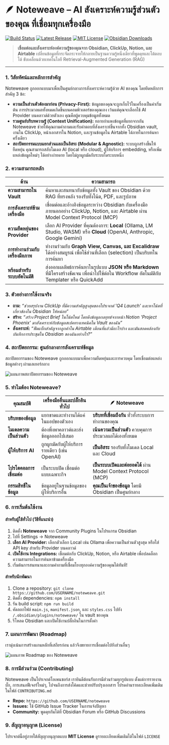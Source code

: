 # 🪶 Noteweave – AI สังเคราะห์ความรู้ส่วนตัวของคุณ ที่เชื่อมทุกเครื่องมือ

[![Build Status](https://img.shields.io/github/actions/workflow/status/USERNAME/noteweave/ci.yml?branch=main&style=for-the-badge)](https://github.com/USERNAME/noteweave/actions)
[![Latest Release](https://img.shields.io/github/v/release/USERNAME/noteweave?style=for-the-badge)](https://github.com/USERNAME/noteweave/releases)
[![MIT License](https://img.shields.io/github/license/USERNAME/noteweave?style=for-the-badge)](LICENSE)
[![Obsidian Downloads](https://img.shields.io/badge/dynamic/json?url=https%3A%2F%2Fraw.githubusercontent.com%2Fobsidianmd%2Fobsidian-releases%2Fmaster%2Fcommunity-plugin-stats.json&query=%24%5B'noteweave'%5D.downloads&label=downloads&style=for-the-badge&color=7B68EE)](https://obsidian.md/plugins)

> **เชื่อมต่อและสังเคราะห์องค์ความรู้ของคุณจาก Obsidian, ClickUp, Notion, และ Airtable** เปลี่ยนข้อมูลที่กระจัดกระจายให้กลายเป็นฐานความรู้หนึ่งเดียวที่พูดคุยและโต้ตอบได้ ขับเคลื่อนด้วยเทคโนโลยี Retrieval-Augmented Generation (RAG)

---

### 1. วิสัยทัศน์และหลักการสำคัญ

Noteweave ถูกออกแบบมาเพื่อเป็นศูนย์กลางการสังเคราะห์ความรู้ด้วย AI ของคุณ โดยยึดหลักการสำคัญ 3 ข้อ:

-   **ความเป็นส่วนตัวต้องมาก่อน (Privacy-First):** ข้อมูลของคุณจะถูกเก็บไว้ในเครื่องเป็นค่าเริ่มต้น การประมวลผลทั้งหมดเกิดขึ้นบนคอมพิวเตอร์ของคุณเอง เว้นแต่คุณจะเลือกใช้ AI Provider บนคลาวด์ด้วยตัวเอง คุณคือผู้ควบคุมข้อมูลทั้งหมด
-   **รวมศูนย์บริบทความรู้ (Context Unification):** ทลายกำแพงข้อมูลที่แยกจากกัน Noteweave ช่วยให้คุณถามคำถามและรับคำตอบที่สังเคราะห์ขึ้นจากทั้ง Obsidian vault, งานใน ClickUp, หน้าเอกสารใน Notion, และฐานข้อมูลใน Airtable ได้ภายในการค้นหาครั้งเดียว
-   **สถาปัตยกรรมแบบแยกส่วนและเป็นอิสระ (Modular & Agnostic):** ระบบถูกสร้างขึ้นให้ยืดหยุ่น คุณสามารถสลับโมเดล AI (local หรือ cloud), ผู้ให้บริการ embedding, หรือเพิ่มแหล่งข้อมูลใหม่ๆ ได้อย่างง่ายดาย โดยไม่ถูกผูกมัดกับระบบใดระบบหนึ่ง

### 2. ความสามารถหลัก

| ด้าน                         | ความสามารถ                                                                                    |
| ---------------------------- | ---------------------------------------------------------------------------------------------- |
| **ความสามารถใน Vault** | ค้นหาและสนทนากับข้อมูลทั้ง Vault ของ Obsidian ด้วย RAG ที่ทรงพลัง รองรับทั้งโน้ต, PDF, และรูปภาพ |
| **การสังเคราะห์ข้ามเครื่องมือ** | เชื่อมต่อและอ้างอิงข้อมูลระหว่าง Obsidian กับเครื่องมือภายนอกอย่าง ClickUp, Notion, และ Airtable ผ่าน Model Context Protocol (MCP) |
| **ความยืดหยุ่นของ Provider** | เลือก AI Provider ที่คุณต้องการ: **Local** (Ollama, LM Studio, WASM) หรือ **Cloud** (OpenAI, Anthropic, Google Gemini) |
| **การทำงานร่วมกับเครื่องมือภาพ** | ทำงานร่วมกับ **Graph View, Canvas, และ Excalidraw** ได้อย่างสมบูรณ์ เพื่อใช้ส่วนที่เลือก (selection) เป็นบริบทในการค้นหา |
| **พร้อมสำหรับระบบอัตโนมัติ** | ส่งออกผลลัพธ์การค้นหาในรูปแบบ **JSON หรือ Markdown** ที่มีโครงสร้างชัดเจน เพื่อนำไปใช้ต่อใน Workflow อัตโนมัติกับ Templater หรือ QuickAdd |

### 3. ตัวอย่างการใช้งานจริง

-   **ถาม:** _“ช่วยสรุปงาน ClickUp ที่มีความสำคัญสูงสุดของโปรเจกต์ 'Q4 Launch' และหาโน้ตที่เกี่ยวข้องใน Obsidian ให้หน่อย”_
-   **สร้าง:** _“สร้าง Project Brief ในโน้ตใหม่ โดยดึงข้อมูลกลยุทธ์จากหน้า Notion 'Project Phoenix' มาสังเคราะห์กับข้อมูลสเปคทางเทคนิคใน Vault ของฉัน”_
-   **สังเคราะห์:** _“ฟีดแบ็กสำคัญจากลูกค้าใน Airtable เดือนที่แล้วมีอะไรบ้าง และมันสอดคล้องกับบันทึกการประชุมใน Obsidian ของฉันอย่างไร?”_

### 4. สถาปัตยกรรม: ศูนย์กลางการสังเคราะห์ข้อมูล

สถาปัตยกรรมของ Noteweave ถูกออกแบบมาเพื่อความยืดหยุ่นและการควบคุม โดยเชื่อมต่อแหล่งข้อมูลต่างๆ ผ่านเลเยอร์กลาง

![แผนภาพสถาปัตยกรรมของ Noteweave](https://raw.githubusercontent.com/USERNAME/noteweave/main/assets/architecture-diagram.png)

### 5. ทำไมต้อง Noteweave?

| คุณสมบัติ                 | เครื่องมืออื่นและปลั๊กอินทั่วไป         | 🪶 Noteweave                                        |
| -------------------------- | ------------------------------------------ | ----------------------------------------------------- |
| **บริบทของข้อมูล** | แยกขาดและทำงานได้แค่ในแอปของตัวเอง          | **บริบทที่เชื่อมถึงกัน** ทั่วทั้งระบบการทำงานของคุณ  |
| **โมเดลความเป็นส่วนตัว** | ต้องพึ่งพาคลาวด์และส่งข้อมูลออกไปเสมอ      | **เน้นความเป็นส่วนตัว** ควบคุมการประมวลผลได้เองทั้งหมด  |
| **ผู้ให้บริการ AI** | ถูกผูกมัดกับผู้ให้บริการรายเดียว (เช่น OpenAI) | **เป็นอิสระ** รองรับทั้งโมเดล Local และ Cloud       |
| **โปรโตคอลการเชื่อมต่อ** | เป็นระบบปิด เชื่อมต่อแบบเฉพาะกิจ          | **เป็นระบบเปิดและต่อยอดได้** ผ่าน Model Context Protocol (MCP) |
| **กรรมสิทธิ์ในข้อมูล** | ข้อมูลอยู่ในฐานข้อมูลของผู้ให้บริการอื่น     | **คุณเป็นเจ้าของข้อมูล** โดยมี Obsidian เป็นศูนย์กลาง   |

### 6. การเริ่มต้นใช้งาน

#### สำหรับผู้ใช้ทั่วไป (วิธีที่แนะนำ)
1.  ติดตั้ง **Noteweave** จาก Community Plugins ในโปรแกรม Obsidian
2.  ไปที่ Settings → Noteweave
3.  **เลือก AI Provider:** เลือกตัวเลือก Local เช่น Ollama เพื่อความเป็นส่วนตัวสูงสุด หรือใส่ API key สำหรับ Provider บนคลาวด์
4.  **เปิดใช้งาน Integrations:** เชื่อมต่อกับ ClickUp, Notion, หรือ Airtable เพื่อปลดล็อกความสามารถในการค้นหาข้ามเครื่องมือ
5.  เริ่มต้นการสนทนาและถามคำถามที่เชื่อมโยงทุกองค์ความรู้ของคุณได้ทันที!

#### สำหรับนักพัฒนา
1.  Clone a repository: `git clone https://github.com/USERNAME/noteweave.git`
2.  ติดตั้ง dependencies: `npm install`
3.  รัน build script: `npm run build`
4.  คัดลอกไฟล์ `main.js`, `manifest.json`, และ `styles.css` ไปยัง `/.obsidian/plugins/noteweave/` ใน vault ของคุณ
5.  รีโหลด Obsidian และเปิดใช้งานปลั๊กอินในการตั้งค่า

### 7. แผนการพัฒนา (Roadmap)

เรามุ่งเน้นการสร้างแกนหลักที่เสถียรก่อน แล้วจึงขยายการเชื่อมต่อไปยังส่วนอื่นๆ

![แผนภาพ Roadmap ของ Noteweave](https://raw.githubusercontent.com/USERNAME/noteweave/main/assets/roadmap-diagram.png)

### 8. การมีส่วนร่วม (Contributing)

Noteweave เป็นโปรเจกต์โอเพนซอร์ส เรายินดีต้อนรับการมีส่วนร่วมทุกรูปแบบ ตั้งแต่การรายงานบั๊ก, การเสนอฟีเจอร์ใหม่ๆ, ไปจนถึงการส่งโค้ดและช่วยปรับปรุงเอกสาร โปรดอ่านรายละเอียดเพิ่มเติมในไฟล์ `CONTRIBUTING.md`

-   **Repo:** `https://github.com/USERNAME/noteweave`
-   **Issues:** ใช้ GitHub Issue Tracker ในการแจ้งปัญหา
-   **Community:** พูดคุยกันได้ที่ Obsidian Forum หรือ GitHub Discussions

### 9. สัญญาอนุญาต (License)

โปรเจกต์นี้อยู่ภายใต้สัญญาอนุญาตแบบ **MIT License** ดูรายละเอียดเพิ่มเติมได้ในไฟล์ `LICENSE`

